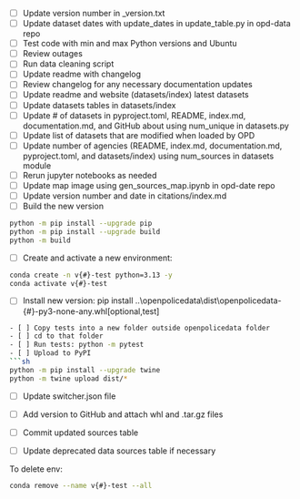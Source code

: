 - [ ] Update version number in _version.txt
- [ ] Update dataset dates with update_dates in update_table.py in opd-data repo
- [ ] Test code with min and max Python versions and Ubuntu
- [ ] Review outages
- [ ] Run data cleaning script
- [ ] Update readme with changelog 
- [ ] Review changelog for any necessary documentation updates
- [ ] Update readme and website (datasets/index) latest datasets
- [ ] Update datasets tables in datasets/index
- [ ] Update # of datasets in pyproject.toml, README, index.md, documentation.md, and GitHub about using num_unique in datasets.py
- [ ] Update list of datasets that are modified when loaded by OPD
- [ ] Update number of agencies (README, index.md, documentation.md, pyproject.toml, and datasets/index) using num_sources in datasets module
- [ ] Rerun jupyter notebooks as needed
- [ ] Update map image using gen_sources_map.ipynb in opd-date repo
- [ ] Update version number and date in citations/index.md
- [ ] Build the new version
```sh
python -m pip install --upgrade pip
python -m pip install --upgrade build
python -m build
```
- [ ] Create and activate a new environment: 
```sh
conda create -n v{#}-test python=3.13 -y
conda activate v{#}-test
```
- [ ] Install new version: pip install ..\openpolicedata\dist\openpolicedata-{#}-py3-none-any.whl[optional,test]
```sh
- [ ] Copy tests into a new folder outside openpolicedata folder
- [ ] cd to that folder
- [ ] Run tests: python -m pytest
- [ ] Upload to PyPI
```sh
python -m pip install --upgrade twine
python -m twine upload dist/*
```
- [ ] Update switcher.json file
- [ ] Add version to GitHub and attach whl and .tar.gz files
- [ ] Commit updated sources table
- [ ] Update deprecated data sources table if necessary


To delete env: 
```sh
conda remove --name v{#}-test --all
```
